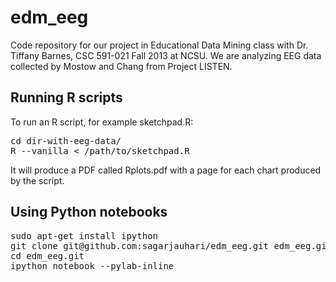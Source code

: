 # edm_eeg
Code repository for our project in Educational Data Mining class with Dr. Tiffany Barnes, CSC 591-021 Fall 2013 at NCSU. We are analyzing EEG data collected by Mostow and Chang from Project LISTEN.

## Running R scripts
To run an R script, for example sketchpad.R:
<pre>
cd dir-with-eeg-data/
R --vanilla < /path/to/sketchpad.R
</pre>

It will produce a PDF called Rplots.pdf with a page for each chart produced by the script.

## Using Python notebooks
<pre>
sudo apt-get install ipython
git clone git@github.com:sagarjauhari/edm_eeg.git edm_eeg.git
cd edm_eeg.git
ipython notebook --pylab-inline
</pre>
